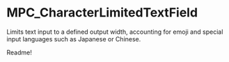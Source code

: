 # MPC_CharacterLimitedTextField
Limits text input to a defined output width, accounting for emoji and special input languages such as Japanese or Chinese.

Readme!
